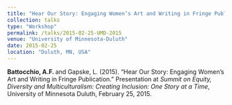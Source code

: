 ```yaml
---
title: "Hear Our Story: Engaging Women’s Art and Writing in Fringe Publication"
collection: talks
type: "Workshop"
permalink: /talks/2015-02-25-UMD-2015
venue: "University of Minnesota-Duluth"
date: 2015-02-25
location: "Duluth, MN, USA"
---
```


<b>Battocchio, A.F. </b> and Gapske, L. (2015). “Hear Our Story: Engaging Women’s Art and Writing in Fringe Publication.” Presentation at <i>Summit on Equity, Diversity and Multiculturalism: Creating Inclusion: One Story at a Time</i>, University of Minnesota Duluth, February 25, 2015.
